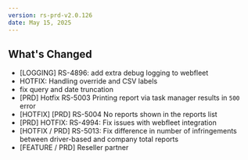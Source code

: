 ```yaml
---
version: rs-prd-v2.0.126
date: May 15, 2025
---
```


## What's Changed
* [LOGGING] RS-4896: add extra debug logging to webfleet
* HOTFIX: Handling override and CSV labels
* fix query and date truncation
* [PRD] Hotfix RS-5003 Printing report via task manager results in `500` error
* [HOTFIX] [PRD] RS-5004 No reports shown in the reports list
* [PRD] HOTFIX: RS-4994: Fix issues with webfleet integration
* [HOTFIX / PRD] RS-5013: Fix difference in number of infringements between driver-based and company total reports
* [FEATURE / PRD] Reseller partner